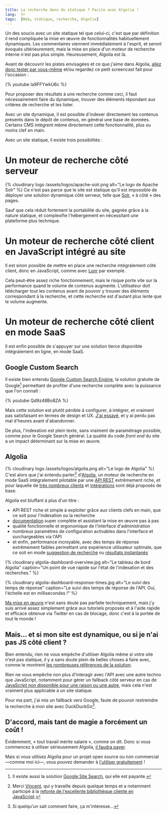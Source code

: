 ```yaml
---
title: La recherche dans du statique ? Facile avec Algolia !
lang:  fr
tags:  [Web, statique, recherche, Algolia]
---
```


Un des soucis avec un site statique tel que celui-ci, c'est que par définition il rend compliquée la mise en œuvre de fonctionnalités habituellement dynamiques. Les commentaires viennent immédiatement à l'esprit, et seront évoqués ultérieurement, mais la mise en place d'un moteur de recherche interne n'est pas plus simple. Heureusement, Algolia est là.

Avant de découvrir les pistes envisagées et ce que j'aime dans Algolia, [allez donc tester par vous-même](/recherche.html) et/ou regardez ce petit screencast fait pour l'occasion :

{% youtube Ia9FFYwkU6c %}

Pour proposer des résultats à une recherche comme ceci, il faut nécessairement faire du dynamique, trouver des éléments répondant aux critères de recherche et les lister.

Avec un site dynamique, il est possible d'indexer directement les contenus présents dans le dépôt de contenus, en général une base de données. Certains CMS intègrent même directement cette fonctionnalité, plus ou moins clef en main.

Avec un site statique, il existe trois possibilités :

# Un moteur de recherche côté serveur

{% cloudinary logo /assets/logos/apache-solr.png alt="Le logo de Apache Solr" %}
Ce n'est pas parce que le site est statique qu'il est impossible de déployer une solution dynamique côté serveur, telle que [Solr](http://lucene.apache.org/solr/), « à côté » des pages.

Sauf que cela réduit fortement la portabilité du site, gagnée grâce à la nature statique, et complexifie l'hébergement en nécessitant une plateforme plus technique.

# Un moteur de recherche côté client en JavaScript intégré au site

Il est sinon possible de mettre en place une recherche intégralement côté client, donc en JavaScript, comme avec [Lunr](http://lunrjs.com/) par exemple.

Cela peut-être assez riche fonctionnement, mais le risque porte vite sur la performance quand le volume de contenus augmente. L'utilisateur doit télécharger tout les contenus avant de pouvoir y trouver des éléments correspondant à la recherche, et cette recherche est d'autant plus lente que le volume augmente.

# Un moteur de recherche côté client en mode SaaS

Il est enfin possible de s'appuyer sur une solution tierce disponible intégralement en ligne, en mode SaaS.

## Google Custom Search

Il existe bien entendu [Google Custom Search Engine](https://developers.google.com/custom-search/docs/overview), la solution gratuite de Google[^gss] permettant de profiter d'une recherche complète avec la puissance que l'on connaît :

{% youtube Qd9z48Bo8ZA %}

[^gss]: Il existe aussi la solution [Google Site Search](https://www.google.com/work/search/products/gss.html), qui elle est payante.

Mais cette solution est plutôt pénible à configurer, à intégrer, et vraiment pas satisfaisant en termes de design et UX. [J'ai essayé](https://cse.google.com/cse/publicurl?cx=013671593275354155634:byyvkk_5xf0), et y ai perdu pas mal d'heures avant d'abandonner.

De plus, l'indexation est plein texte, sans vraiment de paramétrage possible, comme pour le Google Search général. La qualité du code *front end* du site a un impact déterminant sur la mise en œuvre.

## Algolia

{% cloudinary logo /assets/logos/algolia.png alt="Le logo de Algolia" %}
C'est alors que j'ai entendu parler[^vvo] d'[Algolia](https://www.algolia.com/), un moteur de recherche en mode SaaS intégralement pilotable par une [API REST](https://www.algolia.com/doc/rest_api) extrêmement riche, et pour laquelle de [très nombreux clients](https://www.algolia.com/doc/apiclients) et [intégrations](https://www.algolia.com/doc/integrations) sont déjà proposés de base.

[^vvo]: Merci [Vincent](https://twitter.com/zeroload), qui y travaille depuis quelque temps et a notamment participé à la [refonte de l'excellente bibliothèque cliente en JavaScript](https://blog.algolia.com/modern-javascript-libraries-the-isomorphic-way/).

Algolia est bluffant à plus d'un titre :

- API REST riche et simple à exploiter grâce aux clients clefs en main, que ce soit pour l'indexation ou la recherche
- [documentation](https://www.algolia.com/doc/getting-started) super complète et assistant la mise en œuvre pas à pas
- qualité fonctionnelle et ergonomique de l'interface d'administration
- nombreux paramètres de configuration activables dans l'interface et surchargeables via l'API
- et enfin, performance incroyable, avec des temps de réponse extrêmement faibles permettant une expérience utilisateur optimale, que ce soit en mode [suggestion de recherche](https://www.algolia.com/doc/tutorials/auto-complete) ou [résultats instantanés](https://www.algolia.com/doc/tutorials/instant-search)

{% cloudinary algolia-dashboard-overview.jpg alt="Le tableau de bord Algolia" caption="Un point de vue rapide sur l'état de l'indexation et des recherches." %}

{% cloudinary algolia-dashboard-response-times.jpg alt="Le suivi des temps de réponse" caption="Le suivi des temps de réponse de l'API. Oui, l'échelle est en millisecondes !" %}

[Ma mise en œuvre](https://github.com/nhoizey/nicolas-hoizey.com/blob/master/recherche.html) n'est sans doute pas parfaite techniquement, mais j'y suis arrivé assez simplement grâce aux tutoriels proposés et à l'aide rapide et efficace obtenue via Twitter en cas de blocage, donc c'est à la portée de tout le monde !

## Mais… et si mon site est dynamique, ou si je n'ai pas JS côté client ?

Bien entendu, rien ne vous empêche d'utiliser Algolia même si votre site n'est pas statique, il y a sans doute plein de belles choses à faire avec, comme le montrent [les nombreuses références de la solution](https://www.algolia.com/customers).

Rien ne vous empêche non plus d'interagir avec l'API avec une autre techno que JavaScript, notamment pour gérer un fallback côté serveur en cas de [JavaScript non disponible pour une raison ou une autre](http://christianheilmann.com/2011/12/06/that-javascript-not-available-case/), mais cela n'est vraiment plus applicable à un site statique.

Pour ma part, j'ai mis un fallback vers Google, faute de pouvoir restreindre la recherche à mon site avec DuckDuckGo[^ddg].

[^ddg]: Si quelqu'un sait comment faire, ça m'intéresse…

## D'accord, mais tant de magie a forcément un coût !

Évidemment, « tout travail mérite salaire », comme on dit. Donc si vous commencez à utiliser sérieusement Algolia, [il faudra payer](https://www.algolia.com/pricing).

Mais si vous utilisez Algolia pour un projet open source ou non commercial —comme moi ici—, vous pouvez demander à [l'utiliser gratuitement](https://www.algolia.com/doc/faq#?category=subscription-and-payments&item=473648940) !
